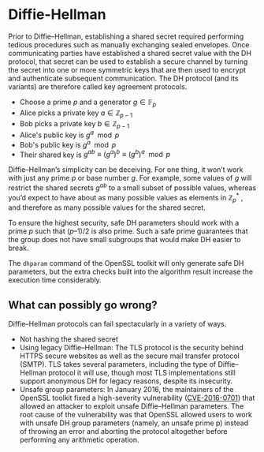 # Diffie-Hellman

Prior to Diffie–Hellman, establishing a shared secret required performing tedious procedures such as manually exchanging sealed envelopes. Once communicating parties have established a shared secret value with the DH protocol, that secret can be used to establish a secure channel by turning the secret into one or more symmetric keys that are then used to encrypt and authenticate subsequent communication. The DH protocol (and its variants) are therefore called key agreement protocols.

* Choose a prime $p$ and a generator $g ∈ \mathbb{F}_p$
* Alice picks a private key $a ∈ \mathbb{Z}_{p−1}$
* Bob picks a private key $b ∈ \mathbb{Z}_{p−1}$
* Alice's public key is $g^a \mod p$
* Bob's public key is $g^a \mod p$
* Their shared key is $g^{ab} ≡ (g^a)^b ≡ (g^b)^a \mod p$

Diffie–Hellman’s simplicity can be deceiving. For one thing, it won’t work with just any prime $p$ or base number $g$. For example, some values of $g$ will restrict the shared secrets $g^{ab}$ to a small subset of possible values, whereas you’d expect to have about as many possible values as elements in $\mathbb{Z}_p^*$ , and therefore as many possible values for the shared secret. 

To ensure the highest security, safe DH parameters should work with a prime $p$ such that $(p – 1) / 2$ is also prime. Such a safe prime guarantees that the group does not have small subgroups that would make DH easier to break.

The `dhparam` command of the OpenSSL toolkit will only generate safe DH parameters, but the extra checks built into the algorithm result increase the execution time considerably.

## What can possibly go wrong?

Diffie–Hellman protocols can fail spectacularly in a variety of ways.

* Not hashing the shared secret
* Using legacy Diffie–Hellman: The TLS protocol is the security behind HTTPS secure websites as well as the secure mail transfer protocol (SMTP). TLS takes several parameters, including the type of Diffie–Hellman protocol it will use, though most TLS implementations still support anonymous DH for legacy reasons, despite its insecurity.
* Unsafe group parameters: In January 2016, the maintainers of the OpenSSL toolkit fixed a high-severity vulnerability ([CVE-2016-0701](https://nvd.nist.gov/vuln/detail/CVE-2016-0701)) that allowed an attacker to exploit unsafe Diffie–Hellman parameters. The root cause of the vulnerability was that OpenSSL allowed users to work with unsafe DH group parameters (namely, an unsafe prime p) instead of throwing an error and aborting the protocol altogether before performing any arithmetic operation.



